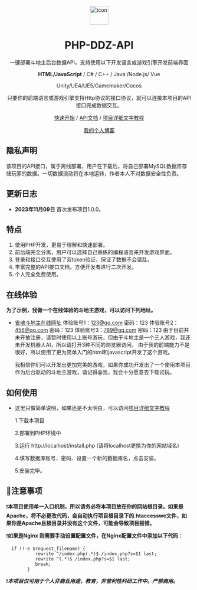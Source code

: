 <div align="center">
<img src="https://www.otscp.com/upload/74d80a150cb2cdbceaf9392176c5c8b.jpg" alt="icon" width="50px"/>
<h1 align="center">PHP-DDZ-API</h1>


一键部署斗地主后台数据API，支持使用以下开发语言或游戏引擎开发前端界面

**HTML/JavaScript** / C# / C++ / Java /Node.js/ Vue

Unity/UE4/UE5/Gamemaker/Cocos

只要你的前端语言或游戏引擎支持Http协议的接口协议，就可以连接本项目的API接口完成数据交互。

[快速开始](#如何使用) / [API文档](https://chatanywhere.apifox.cn/) / [项目详细文字教程](https://file.otscp.com/web/#/684688848/0)

[我的个人博客](https://www.otscp.com)

</div>

## 隐私声明

该项目的API接口，属于离线部署，用户在下载后，将自己部署MySQL数据库存储玩家的数据。一切数据流动将在本地运转，作者本人不对数据安全性负责。

## 更新日志

- **2023年11月09日** 首次发布项目1.0.0。

## 特点

1. 使用PHP开发，更易于理解和快速部署。
2. 前后端完全分离，用户可以选择自己熟练的编程语言来开发游戏界面。
3. 登录和接口交互使用了双token验证，保证了数据不会错乱。
4. 丰富完整的API接口文档，方便开发者进行二次开发。
5. 个人完全免费使用。

## 在线体验

**为了示例，我做一个在线体验的斗地主游戏，可以访问下列地址。**

- [雀魂斗地主在线网址](http://game.otscp.com)
  体验账号1：123@qq.com   密码：123
  体验账号2：456@qq.com   密码：123
  体验账号3：789@qq.com   密码：123
  由于目前并未开放注册，请暂时使用以上账号游玩，但由于斗地主是一个三人游戏，我还未开发机器人AI，所以请打开3种不同的浏览器访问。
  由于我的前端能力不是很好，所以使用了更为简单入门的html和javascript开发了这个游戏。

  我相信你们可以开发出更加完美的游戏，如果你成功开发出了一个使用本项目作为后台驱动的斗地主游戏，请记得@我，我会十分愿意去下载试玩。



## 如何使用

- 这里只做简单说明，如果还是不太明白，可以访问[项目详细文字教程](https://file.otscp.com/web/#/684688848/0)

  1.下载本项目

  2.部署到PHP环境中

  3.运行  http://localhost/install.php  (请将localhost更换为你的网站域名)

  4.填写数据库账号、密码、设置一个新的数据库名，点击安装。

  5.安装完毕。

## 🚩注意事项

 ❗️**本项目使用单一入口机制，所以请务必将本项目放在你的网站根目录。如果是Apache，将不必更改代码，会自动执行项目根目录下的.htaccesswe文件，如果你是Apache且根目录并没有这个文件，可能会导致项目报错。**

 ❗️**如果是Nginx 则需要手动设置配置文件，在Nginx配置文件中添加以下代码：**

```
  if (!-e $request_filename) {
           rewrite ^/index.php(.*)$ /index.php?s=$1 last;
           rewrite ^(.*)$ /index.php?s=$1 last;
           break;
        }
```

 ❗️***本项目仅可用于个人非商业用途，教育，非营利性科研工作中。严禁商用。***

  

  
